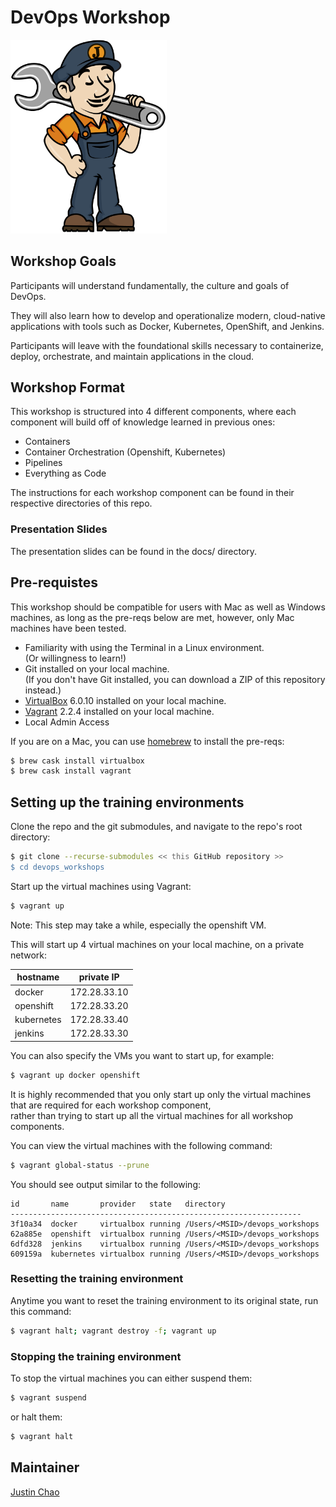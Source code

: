 # DevOps Workshop

<img src="docs/images/jenkins_JCasC.png" width="250">

## Workshop Goals

Participants will understand fundamentally, the culture and goals of DevOps.

They will also learn how to develop and operationalize modern, 
cloud-native applications with tools such as Docker, Kubernetes, OpenShift, and Jenkins.

Participants will leave with the foundational skills necessary to 
containerize, deploy, orchestrate, and maintain applications in the cloud.


## Workshop Format
This workshop is structured into 4 different components, where each component will build off of knowledge learned in previous ones:
- Containers
- Container Orchestration (Openshift, Kubernetes)
- Pipelines
- Everything as Code

The instructions for each workshop component can be found in their respective directories of this repo.


### Presentation Slides
The presentation slides can be found in the docs/ directory.  


## Pre-requistes
This workshop should be compatible for users with Mac as well as Windows machines, 
as long as the pre-reqs below are met, however, only Mac machines have been tested.


- Familiarity with using the Terminal in a Linux environment.   
(Or willingness to learn!)
- Git installed on your local machine.  
(If you don't have Git installed, you can download a ZIP of this repository instead.)
- [VirtualBox](https://www.virtualbox.org/wiki/Downloads) 6.0.10 installed on your local machine.   
- [Vagrant](https://www.vagrantup.com/docs/installation/) 2.2.4 installed on your local machine.   
- Local Admin Access 

If you are on a Mac, you can use [homebrew](https://brew.sh/) to install the pre-reqs:
```bash
$ brew cask install virtualbox
$ brew cask install vagrant
```

## Setting up the training environments
Clone the repo and the git submodules, and navigate to the repo's root directory:
```bash
$ git clone --recurse-submodules << this GitHub repository >>
$ cd devops_workshops
```

Start up the virtual machines using Vagrant:  
```bash
$ vagrant up
```
Note: This step may take a while, especially the openshift VM.

This will start up 4 virtual machines on your local machine, on a private network:  

hostname   | private IP
---        | ---
docker     | 172.28.33.10
openshift  | 172.28.33.20
kubernetes | 172.28.33.40
jenkins    | 172.28.33.30


You can also specify the VMs you want to start up, for example:
```bash
$ vagrant up docker openshift
```
It is highly recommended that you only start up only the virtual machines that are required for each workshop component,    
rather than trying to start up all the virtual machines for all workshop components.  


You can view the virtual machines with the following command:
```bash
$ vagrant global-status --prune
```

You should see output similar to the following:
```
id       name       provider   state   directory
-----------------------------------------------------------------
3f10a34  docker     virtualbox running /Users/<MSID>/devops_workshops
62a885e  openshift  virtualbox running /Users/<MSID>/devops_workshops
6dfd328  jenkins    virtualbox running /Users/<MSID>/devops_workshops
609159a  kubernetes virtualbox running /Users/<MSID>/devops_workshops
```


### Resetting the training environment
Anytime you want to reset the training environment to its original state, run this command:

```bash
$ vagrant halt; vagrant destroy -f; vagrant up
```

### Stopping the training environment
To stop the virtual machines you can either suspend them:

```bash
$ vagrant suspend
```

or halt them:
```bash
$ vagrant halt
```


## Maintainer
[Justin Chao](mailto:justin.chao@optum.com)

